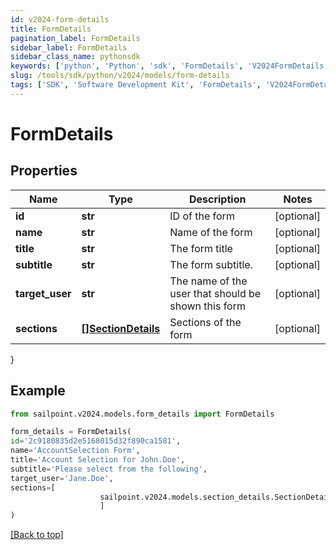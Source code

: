 ```yaml
---
id: v2024-form-details
title: FormDetails
pagination_label: FormDetails
sidebar_label: FormDetails
sidebar_class_name: pythonsdk
keywords: ['python', 'Python', 'sdk', 'FormDetails', 'V2024FormDetails'] 
slug: /tools/sdk/python/v2024/models/form-details
tags: ['SDK', 'Software Development Kit', 'FormDetails', 'V2024FormDetails']
---
```


# FormDetails


## Properties

Name | Type | Description | Notes
------------ | ------------- | ------------- | -------------
**id** | **str** | ID of the form | [optional] 
**name** | **str** | Name of the form | [optional] 
**title** | **str** | The form title | [optional] 
**subtitle** | **str** | The form subtitle. | [optional] 
**target_user** | **str** | The name of the user that should be shown this form | [optional] 
**sections** | [**[]SectionDetails**](section-details) | Sections of the form | [optional] 
}

## Example

```python
from sailpoint.v2024.models.form_details import FormDetails

form_details = FormDetails(
id='2c9180835d2e5168015d32f890ca1581',
name='AccountSelection Form',
title='Account Selection for John.Doe',
subtitle='Please select from the following',
target_user='Jane.Doe',
sections=[
                    sailpoint.v2024.models.section_details.SectionDetails()
                    ]
)

```
[[Back to top]](#) 

